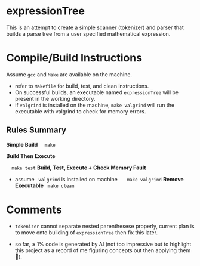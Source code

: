 # expressionTree

This is an attempt to create a simple scanner (tokenizer) and parser that builds a parse tree from a user specified mathematical expression.

# Compile/Build Instructions

Assume `gcc` and `Make` are available on the machine.

- refer to `Makefile` for build, test, and clean instructions.
- On successful builds, an executable named `expressionTree` will be present in the working directory.
- if `valgrind` is installed on the machine, `make valgrind` will run the executable with valgrind to check for memory errors.

## Rules Summary

**Simple Build**
`  make`

**Build Then Execute**

`  make test`
**Build, Test, Execute + Check Memory Fault**

- assume ` valgrind` is installed on machine
  `   make valgrind`
  **Remove Executable**
  ` make clean`

# Comments

- `tokenizer` cannot separate nested parenthesese properly, current plan is to move onto building of `expressionTree` then fix this later.

- so far, ≥ 1% code is generated by AI (not too impressive but to highlight this project as a record of me figuring concepts out then applying them 🤪).
